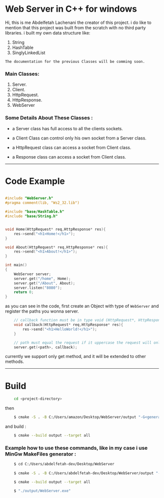 # Web Server in C++ for windows

Hi, this is me Abdelfetah Lachenani the creator of this project.
i do like to mention that this project was built from the scratch with no third party libraries.
i built my own data structure like:
1. String
2. HashTable
3. SinglyLinkedList

`The documentation for the previous Classes will be comming soon.`

### Main Classes:
1. Server.
2. Client.
3. HttpRequest.
4. HttpResponse.
5. WebServer

### Some Details About These Classes :
- a Server class has full access to all the clients sockets.

- a Client Class can control only his own socket from a Server class.

- a HttpRequest class can access a socket from Client class.

- a Response class can access a socket from Client class.

---

# Code Example

```c++

#include "WebServer.h"
#pragma comment(lib, "Ws2_32.lib")

#include "base/HashTable.h"
#include "base/String.h"


void Home(HttpRequest* req,HttpResponse* res){
    res->send("<h1>Home!</h1>");
}

void About(HttpRequest* req,HttpResponse* res){
    res->send("<h1>About!</h1>");
}

int main()
{
    WebServer server;
    server.get("/home", Home);
    server.get("/About", About);
    server.listen("8080");
    return 0;
}


```

as you can see in the code, first create an Object with type of `WebServer` and register the paths you wonna server.

```c++
    // callback function must be in type void (HttpRequest*, HttpResponse*)
    void callback(HttpRequest* req,HttpResponse* res){
        res->send("<h1>HelloWorld!</h1>");
    }

    // path must equal the request if it uppercase the request will only apply to uppercase and the same for lower case and must start with '/' character
    server.get(<path>, callback);
```


currently we support only get method, and it will be extended to other methods.


---
# Build

```bash
    cd <project-directory>
```

then

```bash
    $ cmake -S . -B C:/Users/amazon/Desktop/WebServer/output "-G<generator>" "-DCMAKE_BUILD_TYPE:STRING=Debug" "-DCMAKE_C_COMPILER:STRING=<c-compile-path>" "-DCMAKE_CXX_COMPILER:STRING=<cpp-compile-path>"
```
and build :
```bash
    $ cmake --build output --target all
```

### Example how to use these commands, like in my case i use MinGw MakeFiles generator :

```bash
    $ cd C:/Users/abdelfetah-dev/Desktop/WebServer
    
    $ cmake -S . -B C:/Users/abdelfetah-dev/Desktop/WebServer/output "-GMinGW Makefiles" "-DCMAKE_BUILD_TYPE:STRING=Debug" "-DCMAKE_C_COMPILER:STRING=C:/Program Files/CodeBlocks/MinGW/bin/gcc.exe" "-DCMAKE_CXX_COMPILER:STRING=C:/Program Files/CodeBlocks/MinGW/bin/g++.exe"

    $ cmake --build output --target all

    $ "./output/WebServer.exe"
```


